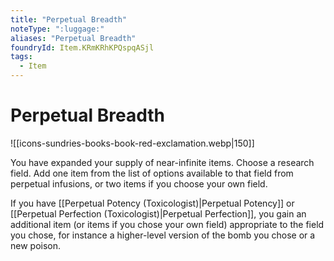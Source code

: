 ```yaml
---
title: "Perpetual Breadth"
noteType: ":luggage:"
aliases: "Perpetual Breadth"
foundryId: Item.KRmKRhKPQspqASjl
tags:
  - Item
---
```


# Perpetual Breadth
![[icons-sundries-books-book-red-exclamation.webp|150]]

You have expanded your supply of near-infinite items. Choose a research field. Add one item from the list of options available to that field from perpetual infusions, or two items if you choose your own field.

If you have [[Perpetual Potency (Toxicologist)|Perpetual Potency]] or [[Perpetual Perfection (Toxicologist)|Perpetual Perfection]], you gain an additional item (or items if you chose your own field) appropriate to the field you chose, for instance a higher-level version of the bomb you chose or a new poison.
